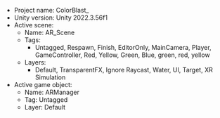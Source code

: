 <!-- UNITY CODE ASSIST INSTRUCTIONS START -->
- Project name: ColorBlast_
- Unity version: Unity 2022.3.56f1
- Active scene:
  - Name: AR_Scene
  - Tags:
    - Untagged, Respawn, Finish, EditorOnly, MainCamera, Player, GameController, Red, Yellow, Green, Blue, green, red, yellow
  - Layers:
    - Default, TransparentFX, Ignore Raycast, Water, UI, Target, XR Simulation
- Active game object:
  - Name: ARManager
  - Tag: Untagged
  - Layer: Default
<!-- UNITY CODE ASSIST INSTRUCTIONS END -->